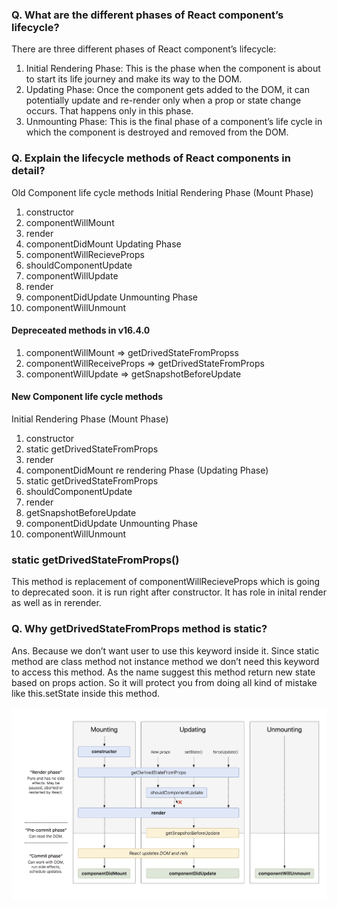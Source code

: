 ### Q. What are the different phases of React component’s lifecycle?

There are three different phases of React component’s lifecycle:

1. Initial Rendering Phase: This is the phase when the component is about to start its life journey and make its way to the DOM.
2. Updating Phase: Once the component gets added to the DOM, it can potentially update and re-render only when a prop or state change occurs. That happens only in this phase.
3. Unmounting Phase: This is the final phase of a component’s life cycle in which the component is destroyed and removed from the DOM.

### Q. Explain the lifecycle methods of React components in detail?

Old Component life cycle methods
Initial Rendering Phase (Mount Phase)

1. constructor
2. componentWillMount
3. render
4. componentDidMount
   Updating Phase
5. componentWillRecieveProps
6. shouldComponentUpdate
7. componentWillUpdate
8. render
9. componentDidUpdate
   Unmounting Phase
10. componentWillUnmount

#### Depreceated methods in v16.4.0

1. componentWillMount => getDrivedStateFromPropss
2. componentWillReceiveProps => getDrivedStateFromProps
3. componentWillUpdate => getSnapshotBeforeUpdate

#### New Component life cycle methods
Initial Rendering Phase (Mount Phase)

1. constructor
2. static getDrivedStateFromProps
3. render
4. componentDidMount
   re rendering Phase (Updating Phase)
5. static getDrivedStateFromProps
6. shouldComponentUpdate
7. render
8. getSnapshotBeforeUpdate
9. componentDidUpdate
   Unmounting Phase
10. componentWillUnmount

### static getDrivedStateFromProps()

This method is replacement of componentWillRecieveProps which is going to deprecated soon. it is run right after constructor. It has role in inital render as well as in rerender.

### Q. Why getDrivedStateFromProps method is static?

Ans. Because we don’t want user to use this keyword inside it. Since static method are class method not instance method we don’t need this keyword to access this method. As the name suggest this method return new state based on props action. So it will protect you from doing all kind of mistake like this.setState inside this method.

![Screenshot](react-life-cycle.png)
